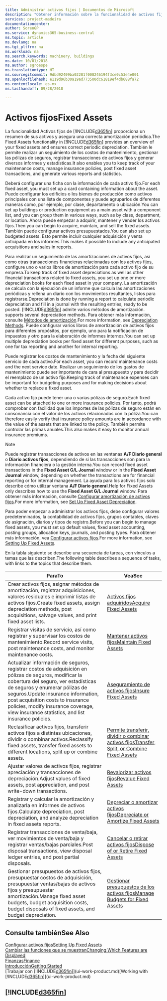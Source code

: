 ```yaml
---
title: Administrar activos fijos | Documentos de Microsoft
description: "Obtener información sobre la funcionalidad de activos fijos y obtener un resumen de cómo trabajar con activos fijos."
services: project-madeira
documentationcenter: 
author: SorenGP
ms.service: dynamics365-business-central
ms.topic: article
ms.devlang: na
ms.tgt_pltfrm: na
ms.workload: na
ms.search.keywords: machinery, buildings
ms.date: 10/01/2018
ms.author: sgroespe
ms.translationtype: HT
ms.sourcegitcommit: 9dbd92409ba02281f008246194f3ce0c53e4e001
ms.openlocfilehash: e119d96b30a19ad773500dc61819ef4db688fa72
ms.contentlocale: es-mx
ms.lasthandoff: 09/28/2018

---
```

# <a name="fixed-assets"></a><span data-ttu-id="d2edf-103">Activos fijos</span><span class="sxs-lookup"><span data-stu-id="d2edf-103">Fixed Assets</span></span>
<span data-ttu-id="d2edf-104">La funcionalidad Activos fijos de [!INCLUDE[d365fin](includes/d365fin_md.md)] proporciona un resumen de sus activos y asegura una correcta amortización periódica.</span><span class="sxs-lookup"><span data-stu-id="d2edf-104">The Fixed Assets functionality in [!INCLUDE[d365fin](includes/d365fin_md.md)] provides an overview of your fixed assets and ensures correct periodic depreciation.</span></span> <span data-ttu-id="d2edf-105">También le permite realizar un seguimiento de los costos de mantenimiento, gestionar las pólizas de seguros, registrar transacciones de activos fijos y generar diversos informes y estadísticas.</span><span class="sxs-lookup"><span data-stu-id="d2edf-105">It also enables you to keep track of your maintenance costs, manage insurance policies, post fixed asset transactions, and generate various reports and statistics.</span></span>

<span data-ttu-id="d2edf-106">Deberá configurar una ficha con la información de cada activo fijo.</span><span class="sxs-lookup"><span data-stu-id="d2edf-106">For each fixed asset, you must set up a card containing information about the asset.</span></span> <span data-ttu-id="d2edf-107">Puede configurar los edificios o los bienes de producción como activos principales con una lista de componentes y puede agruparlos de diferentes maneras como, por ejemplo, por clase, departamento o ubicación.</span><span class="sxs-lookup"><span data-stu-id="d2edf-107">You can set up buildings or production equipment as a main asset with a component list, and you can group them in various ways, such as by class, department, or location.</span></span> <span data-ttu-id="d2edf-108">Ahora puede empezar a adquirir, mantener y vender los activos fijos.</span><span class="sxs-lookup"><span data-stu-id="d2edf-108">Then you can begin to acquire, maintain, and sell the fixed assets.</span></span> <span data-ttu-id="d2edf-109">También puede configurar activos presupuestados.</span><span class="sxs-lookup"><span data-stu-id="d2edf-109">You can also set up budgeted assets.</span></span> <span data-ttu-id="d2edf-110">Esto permite incluir cualquier adquisición y venta anticipada en los informes.</span><span class="sxs-lookup"><span data-stu-id="d2edf-110">This makes it possible to include any anticipated acquisitions and sales in reports.</span></span>

<span data-ttu-id="d2edf-111">Para realizar un seguimiento de las amortizaciones de activos fijos, así como otras transacciones financieras relacionadas con los activos fijos, configure uno o varios libros de amortización para cada activo fijo de su empresa.</span><span class="sxs-lookup"><span data-stu-id="d2edf-111">To keep track of fixed asset depreciations as well as other financial transactions related to fixed assets, you set up one or more depreciation books for each fixed asset in your company.</span></span> <span data-ttu-id="d2edf-112">La amortización se calcula con la ejecución de un informe que calcula las amortizaciones periódicas y rellena un diario con los movimientos resultantes, listos para registrarse.</span><span class="sxs-lookup"><span data-stu-id="d2edf-112">Depreciation is done by running a report to calculate periodic depreciation and fill in a journal with the resulting entries, ready to be posted.</span></span> [!INCLUDE[d365fin](includes/d365fin_md.md)] <span data-ttu-id="d2edf-113">admite varios métodos de amortización.</span><span class="sxs-lookup"><span data-stu-id="d2edf-113"> supports several depreciation methods.</span></span> <span data-ttu-id="d2edf-114">Para obtener más información, consulte [Métodos de amortización](fa-depreciation-methods.md).</span><span class="sxs-lookup"><span data-stu-id="d2edf-114">For more information, see [Depreciation Methods](fa-depreciation-methods.md).</span></span> <span data-ttu-id="d2edf-115">Puede configurar varios libros de amortización de activos fijos para diferentes propósitos, por ejemplo, uno para la notificación de impuestos y otro para la elaboración de informes internos.</span><span class="sxs-lookup"><span data-stu-id="d2edf-115">You can set up multiple depreciation books per fixed asset for different purposes, such as one for tax reporting and another for internal reporting.</span></span>

<span data-ttu-id="d2edf-116">Puede registrar los costos de mantenimiento y la fecha del siguiente servicio de cada activo.</span><span class="sxs-lookup"><span data-stu-id="d2edf-116">For each asset, you can record maintenance costs and the next service date.</span></span> <span data-ttu-id="d2edf-117">Realizar un seguimiento de los gastos de mantenimiento puede ser importante de cara al presupuesto y para decidir el reemplazo de un activo fijo.</span><span class="sxs-lookup"><span data-stu-id="d2edf-117">Keeping track of maintenance expenses can be important for budgeting purposes and for making decisions about whether to replace a fixed asset.</span></span>

<span data-ttu-id="d2edf-118">Cada activo fijo puede tener una o varias pólizas de seguro.</span><span class="sxs-lookup"><span data-stu-id="d2edf-118">Each fixed asset can be attached to one or more insurance policies.</span></span> <span data-ttu-id="d2edf-119">Por tanto, podrá comprobar con facilidad que los importes de las pólizas de seguro están en consonancia con el valor de los activos relacionados con la póliza.</span><span class="sxs-lookup"><span data-stu-id="d2edf-119">You can therefore easily verify that insurance policy amounts are in accordance with the value of the assets that are linked to the policy.</span></span> <span data-ttu-id="d2edf-120">También permite controlar las primas anuales.</span><span class="sxs-lookup"><span data-stu-id="d2edf-120">This also makes it easy to monitor annual insurance premiums.</span></span>

> [!NOTE]  
>   <span data-ttu-id="d2edf-121">Puede registrar transacciones de activos en las ventanas **A/F Diario general** o **Diario activos fijos**, dependiendo de si las transacciones son para la información financiera o la gestión interna.</span><span class="sxs-lookup"><span data-stu-id="d2edf-121">You can record fixed asset transactions in the **Fixed Asset G/L Journal** window or in the **Fixed Asset Journal** window, depending on whether the transactions are for financial reporting or for internal management.</span></span> <span data-ttu-id="d2edf-122">La ayuda para los activos fijos solo describe cómo utilizar ventana **A/F Diario general**.</span><span class="sxs-lookup"><span data-stu-id="d2edf-122">Help for Fixed Assets only describes how to use the **Fixed Asset G/L Journal** window.</span></span> <span data-ttu-id="d2edf-123">Para obtener más información, consulte [Configurar amortización de activos fijos](fa-how-setup-depreciation.md).</span><span class="sxs-lookup"><span data-stu-id="d2edf-123">For more information, see [Set Up Fixed Asset Depreciation](fa-how-setup-depreciation.md).</span></span>

<span data-ttu-id="d2edf-124">Para poder empezar a administrar los activos fijos, debe configurar valores predeterminados, la contabilidad de activos fijos, grupos contables, claves de asignación, diarios y tipos de registro.</span><span class="sxs-lookup"><span data-stu-id="d2edf-124">Before you can begin to manage fixed assets, you must set up default values, fixed asset accounting, posting groups, allocation keys, journals, and posting types.</span></span> <span data-ttu-id="d2edf-125">Para obtener más información, vea [Configurar activos fijos](fa-setup.md).</span><span class="sxs-lookup"><span data-stu-id="d2edf-125">For more information, see [Setting Up Fixed Assets](fa-setup.md).</span></span>

<span data-ttu-id="d2edf-126">En la tabla siguiente se describe una secuencia de tareas, con vínculos a temas que las describen.</span><span class="sxs-lookup"><span data-stu-id="d2edf-126">The following table describes a sequence of tasks, with links to the topics that describe them.</span></span>

| <span data-ttu-id="d2edf-127">Para</span><span class="sxs-lookup"><span data-stu-id="d2edf-127">To</span></span> | <span data-ttu-id="d2edf-128">Vea</span><span class="sxs-lookup"><span data-stu-id="d2edf-128">See</span></span> |
| --- | --- |
| <span data-ttu-id="d2edf-129">Crear activos fijos, asignar métodos de amortización, registrar adquisiciones, valores residuales e imprimir listas de activos fijos.</span><span class="sxs-lookup"><span data-stu-id="d2edf-129">Create fixed assets, assign depreciation methods, post acquisitions, salvage values, and print fixed asset lists.</span></span> |[<span data-ttu-id="d2edf-130">Activos fijos adquiridos</span><span class="sxs-lookup"><span data-stu-id="d2edf-130">Acquire Fixed Assets</span></span>](fa-how-acquire.md) |
| <span data-ttu-id="d2edf-131">Registrar visitas de servicio, así como registrar y supervisar los costos de mantenimiento.</span><span class="sxs-lookup"><span data-stu-id="d2edf-131">Record service visits, post maintenance costs, and monitor maintenance costs.</span></span> |[<span data-ttu-id="d2edf-132">Mantener activos fijos</span><span class="sxs-lookup"><span data-stu-id="d2edf-132">Maintain Fixed Assets</span></span>](fa-how-maintain.md) |
| <span data-ttu-id="d2edf-133">Actualizar información de seguros, registrar costos de adquisición en pólizas de seguros, modificar la cobertura del seguro, ver estadísticas de seguros y enumerar pólizas de seguros.</span><span class="sxs-lookup"><span data-stu-id="d2edf-133">Update insurance information, post acquisition costs to insurance policies, modify insurance coverage, view insurance statistics, and list insurance policies.</span></span> |[<span data-ttu-id="d2edf-134">Aseguramiento de activos fijos</span><span class="sxs-lookup"><span data-stu-id="d2edf-134">Insure Fixed Assets</span></span>](fa-how-insure.md) |
| <span data-ttu-id="d2edf-135">Reclasificar activos fijos, transferir activos fijos a distintas ubicaciones, dividir o combinar activos.</span><span class="sxs-lookup"><span data-stu-id="d2edf-135">Reclassify fixed assets, transfer fixed assets to different locations, split up or combine assets.</span></span> |[<span data-ttu-id="d2edf-136">Permite transferir, dividir o combinar activos fijos</span><span class="sxs-lookup"><span data-stu-id="d2edf-136">Transfer, Split, or Combine Fixed Assets</span></span>](fa-how-trans-split-combine.md) |
| <span data-ttu-id="d2edf-137">Ajustar valores de activos fijos, registrar apreciación y transacciones de depreciación.</span><span class="sxs-lookup"><span data-stu-id="d2edf-137">Adjust values of fixed assets, post appreciation, and post write-down transactions.</span></span> |[<span data-ttu-id="d2edf-138">Revalorizar activos fijos</span><span class="sxs-lookup"><span data-stu-id="d2edf-138">Revalue Fixed Assets</span></span>](fa-how-revalue.md) |
| <span data-ttu-id="d2edf-139">Registrar y calcular la amortización y analizarla en informes de activos fijos.</span><span class="sxs-lookup"><span data-stu-id="d2edf-139">Calculate depreciation, post depreciation, and  analyze depreciation in fixed assets reports.</span></span> |[<span data-ttu-id="d2edf-140">Depreciar o amortizar activos fijos</span><span class="sxs-lookup"><span data-stu-id="d2edf-140">Depreciate or Amortize Fixed Assets</span></span>](fa-how-depreciate-amortize.md) |
| <span data-ttu-id="d2edf-141">Registrar transacciones de venta/baja, ver movimientos de venta/baja y registrar ventas/bajas parciales.</span><span class="sxs-lookup"><span data-stu-id="d2edf-141">Post disposal transactions, view disposal ledger entries, and post partial disposals.</span></span> |[<span data-ttu-id="d2edf-142">Cancelar o retirar activos fijos</span><span class="sxs-lookup"><span data-stu-id="d2edf-142">Dispose of or Retire Fixed Assets</span></span>](fa-how-dispose-retire.md) |
| <span data-ttu-id="d2edf-143">Gestionar presupuestos de activos fijos, presupuestar costos de adquisición, presupuestar ventas/bajas de activos fijos y presupuestar amortización.</span><span class="sxs-lookup"><span data-stu-id="d2edf-143">Manage fixed asset budgets, budget acquisition costs, budget disposals of fixed assets, and budget depreciation.</span></span> |[<span data-ttu-id="d2edf-144">Gestionar presupuestos de los activos fijos</span><span class="sxs-lookup"><span data-stu-id="d2edf-144">Manage Budgets for Fixed Assets</span></span>](fa-how-manage-budgets.md) |

## <a name="see-also"></a><span data-ttu-id="d2edf-145">Consulte también</span><span class="sxs-lookup"><span data-stu-id="d2edf-145">See Also</span></span>
[<span data-ttu-id="d2edf-146">Configurar activos fijos</span><span class="sxs-lookup"><span data-stu-id="d2edf-146">Setting Up Fixed Assets</span></span>](fa-setup.md)  
[<span data-ttu-id="d2edf-147">Cambiar las funciones que se muestran</span><span class="sxs-lookup"><span data-stu-id="d2edf-147">Changing Which Features are Displayed</span></span>](ui-experiences.md)  
[<span data-ttu-id="d2edf-148">Finanzas</span><span class="sxs-lookup"><span data-stu-id="d2edf-148">Finance</span></span>](finance.md)  
[<span data-ttu-id="d2edf-149">Introducción</span><span class="sxs-lookup"><span data-stu-id="d2edf-149">Getting Started</span></span>](product-get-started.md)  
<span data-ttu-id="d2edf-150">[Trabajar con [!INCLUDE[d365fin](includes/d365fin_md.md)]](ui-work-product.md)</span><span class="sxs-lookup"><span data-stu-id="d2edf-150">[Working with [!INCLUDE[d365fin](includes/d365fin_md.md)]](ui-work-product.md)</span></span>

## [!INCLUDE[d365fin](includes/free_trial_md.md)]  
 

